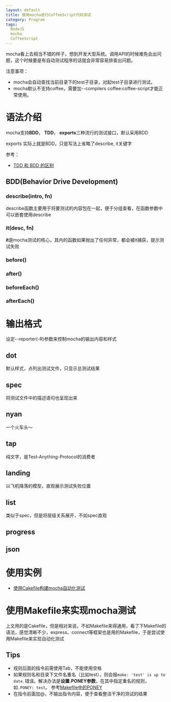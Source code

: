 ```yaml
---
layout: default
title: 使用mocha进行CoffeeScript代码测试
category: Program
tags: 
  NodeJS
  mocha
  CoffeeScript
---
```


mocha看上去相当不错的样子，想到开发大型系统。调用API的时候难免会出问题，这个时候要是有自动测试程序的话就会非常容易排查出问题。

注意事项：

+ mocha会自动查找当前目录下的test子目录，对起test子目录进行测试。
+ mocha默认不支持coffee，需要加--compilers coffee:coffee-script才能正常使用。

# 语法介绍
  mocha支持**BDD**， **TDD**， **exports**三种流行的测试接口，默认采用BDD
  
  exports 实际上就是BDD，只是写法上省略了describe, it关键字
  
参考：

+ [TDD 和 BDD 的区别](http://joshldavis.com/2013/05/27/difference-between-tdd-and-bdd/)

## BDD(Behavior Drive Development)
### describe(intro, fn)
  describe函数主要用于将要测试的内容包在一起，便于分组查看，在函数参数中可以嵌套使用describe
  
### it(desc, fn)
  **it**是mocha测试的核心，其内的函数如果抛出了任何异常，都会被it捕获，提示测试失败

### before() 
### after()
### beforeEach()
### afterEach()

# 输出格式
设定--reporter(-R)参数来控制mocha的输出内容和样式
## dot 
默认样式，点列出测试文件，只显示总测试结果
## spec
将测试文件中的描述语句也呈现出来
## nyan
一个火车头～
## tap
纯文字，是Test-Anything-Protocol的消费者
## landing
以飞机降落的模型，直观展示测试失败位置
## list
类似于spec，但是将层级关系展开，不如spec直观
## progress
## json



# 使用实例

+ [使用Cakefile构建mocha自动化测试](http://www.danneu.com/posts/14-setting-up-mocha-testing-with-coffeescript-node-js-and-a-cakefile/)

# 使用Makefile来实现mocha测试

上文用的是Cakefile，但是相对来说，不如Makefile来得通用，看了下Makefile的语法，感觉清晰不少，express、connect等框架也是用的Makefile，于是尝试使用Makefile来实现自动化测试

## Tips
+ 规则后面的指令前需使用Tab，不能使用空格
+ 如果规则名和目录下文件名重名（比如test），则会报`make: 'test' is up to date.`错误。解决办法是**设置.PONEY参数**，在其中指定重名的规则，如`.PONEY: test`。 参考[Makefile中的PONEY](http://hi.baidu.com/crazii_chn/item/fe088491f78f2134326eeb3c)
+ 在指令前面加@，不输出指令内容，便于查看整洁干净的测试的结果
